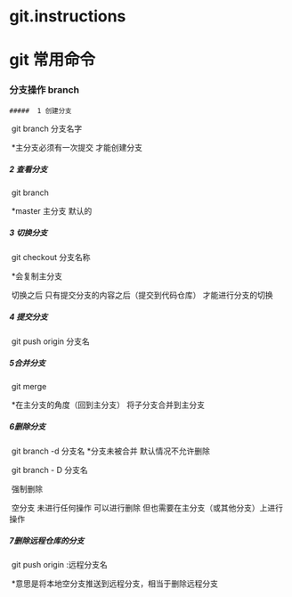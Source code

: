 # git.instructions
#  git 常用命令

### 分支操作  branch

	#####  1 创建分支

​	git  branch  分支名字

​		*主分支必须有一次提交 才能创建分支

##### 2 查看分支 

​	git branch

​		*master 主分支 默认的

##### 3 切换分支

​	git checkout  分支名称

​		 *会复制主分支

​		切换之后   只有提交分支的内容之后（提交到代码仓库） 
​                才能进行分支的切换

##### 4 提交分支

​	git push origin 分支名

##### 5合并分支

​         git merge

​		*在主分支的角度（回到主分支） 将子分支合并到主分支

##### 6删除分支

​	git branch -d  分支名
   		*分支未被合并 默认情况不允许删除

​		 git branch - D 分支名 

​		强制删除

​		空分支 未进行任何操作 可以进行删除 
​		但也需要在主分支（或其他分支）上进行操作

##### 7删除远程仓库的分支

​	git push origin  :远程分支名

​		*意思是将本地空分支推送到远程分支，相当于删除远程分支

​	

​	





































